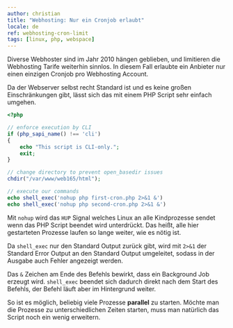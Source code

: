 ```yaml
---
author: christian
title: "Webhosting: Nur ein Cronjob erlaubt"
locale: de
ref: webhosting-cron-limit
tags: [linux, php, webspace]
---
```


Diverse Webhoster sind im Jahr 2010 hängen geblieben, und limitieren
die Webhosting Tarife weiterhin sinnlos. In diesem Fall erlaubte
ein Anbieter nur einen einzigen Cronjob pro Webhosting Account.

Da der Webserver selbst recht Standard ist und es keine großen
Einschränkungen gibt, lässt sich das mit einem PHP Script
sehr einfach umgehen.

```php
<?php

// enforce execution by CLI
if (php_sapi_name() !== 'cli')
{
    echo "This script is CLI-only.";
    exit;
}

// change directory to prevent open_basedir issues
chdir("/var/www/web165/html");

// execute our commands
echo shell_exec('nohup php first-cron.php 2>&1 &')
echo shell_exec('nohup php second-cron.php 2>&1 &')
```

Mit `nohup` wird das `HUP` Signal welches Linux an alle Kindprozesse
sendet wenn das PHP Script beendet wird unterdrückt. Das heißt,
alle hier gestarteten Prozesse laufen so lange weiter, wie es nötig ist.

Da `shell_exec` nur den Standard Output zurück gibt, wird mit `2>&1` der
Standard Error Output an den Standard Output umgeleitet, sodass in der
Ausgabe auch Fehler angezeigt werden.

Das `&` Zeichen am Ende des Befehls bewirkt, dass ein Background Job
erzeugt wird. `shell_exec` beendet sich dadurch direkt nach dem Start des
Befehls, der Befehl läuft aber im Hintergrund weiter.

So ist es möglich, beliebig viele Prozesse **parallel** zu starten.
Möchte man die Prozesse zu unterschiedlichen Zeiten starten, muss man
natürlich das Script noch ein wenig erweitern.
